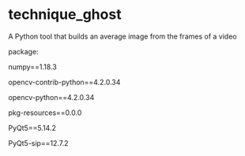 # technique_ghost

A Python tool that builds an average image from the frames of a video

package:

numpy==1.18.3

opencv-contrib-python==4.2.0.34

opencv-python==4.2.0.34

pkg-resources==0.0.0

PyQt5==5.14.2

PyQt5-sip==12.7.2
